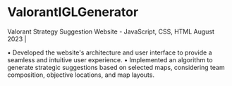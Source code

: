 # ValorantIGLGenerator

Valorant Strategy Suggestion Website - JavaScript, CSS, HTML
August 2023 | 

• Developed the website's architecture and user interface to provide a seamless and intuitive user experience.
• Implemented an algorithm to generate strategic suggestions based on selected maps, considering team composition, 
   objective locations, and map layouts.
